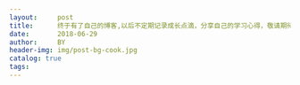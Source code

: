 ```yaml
---
layout:     post
title:      终于有了自己的博客,以后不定期记录成长点滴，分享自己的学习心得，敬请期待！
date:       2018-06-29
author:     BY
header-img: img/post-bg-cook.jpg
catalog: true
tags:
---
```


